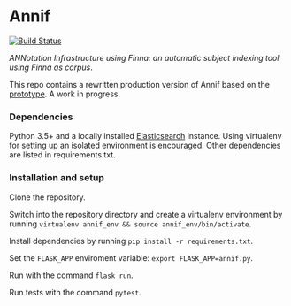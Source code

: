# Annif

[![Build Status](https://travis-ci.org/NatLibFi/Annif.svg?branch=master)](https://travis-ci.org/NatLibFi/Annif)

*ANNotation Infrastructure using Finna: an automatic subject indexing tool using Finna as corpus*.

This repo contains a rewritten production version of Annif based on the [prototype](https://github.com/osma/annif).
A work in progress.

### Dependencies

Python 3.5+ and a locally installed [Elasticsearch](https://www.elastic.co/products/elasticsearch) instance. Using virtualenv for setting up an isolated environment is encouraged. Other dependencies are listed in requirements.txt.

### Installation and setup

Clone the repository.

Switch into the repository directory and create a virtualenv environment by running `virtualenv annif_env && source annif_env/bin/activate`.

Install dependencies by running `pip install -r requirements.txt`.

Set the `FLASK_APP` enviroment variable: `export FLASK_APP=annif.py`.

Run with the command `flask run`.

Run tests with the command `pytest`.
